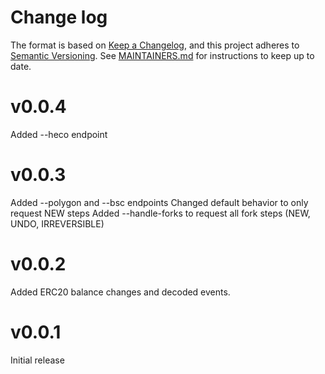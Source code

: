 # Change log

The format is based on
[Keep a Changelog](https://keepachangelog.com/en/1.0.0/), and this
project adheres to
[Semantic Versioning](https://semver.org/spec/v2.0.0.html). See
[MAINTAINERS.md](./MAINTAINERS.md) for instructions to keep up to
date.

# v0.0.4

Added --heco endpoint

# v0.0.3

Added --polygon and --bsc endpoints
Changed default behavior to only request NEW steps
Added --handle-forks to request all fork steps (NEW, UNDO, IRREVERSIBLE)

# v0.0.2

Added ERC20 balance changes and decoded events.


# v0.0.1

Initial release

